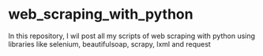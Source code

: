 # web_scraping_with_python
In this repository, I wil post all my scripts of web scraping with python using libraries like selenium, beautifulsoap, scrapy, lxml and request
